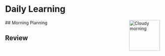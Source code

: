 # Daily Learning
<img alt="Cloudy morning" src="https://octodex.github.com/images/cloud.jpg" width="100" align="right">
## Morning Planning

## Review
